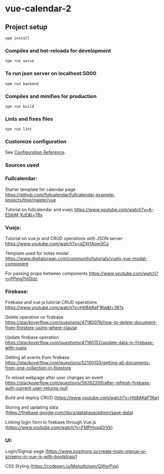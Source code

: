 # vue-calendar-2

## Project setup
```
npm install
```

### Compiles and hot-reloads for development
```
npm run serve
```

### To run json server on localhost:5000
```
npm run backend
```

### Compiles and minifies for production
```
npm run build
```

### Lints and fixes files
```
npm run lint

```

### Customize configuration
See [Configuration Reference](https://cli.vuejs.org/config/).

### Sources used
### Fullcalendar:
Starter template for calendar page
https://github.com/fullcalendar/fullcalendar-example-projects/tree/master/vue

Tutorial on fullcalendar and vuejs
https://www.youtube.com/watch?v=A-ESlbM-XzE&t=78s 

### Vuejs:
Tutorial on vue.js and CRUD operations with JSON server 
https://www.youtube.com/watch?v=qZXt1Aom3Cs

Template used for  notes modal
https://www.digitalocean.com/community/tutorials/vuejs-vue-modal-component 

For passing props between components
https://www.youtube.com/watch?v=PPmg7ntQjzc

### Firebase:
Firebase and vue js tutorial CRUD operations
https://www.youtube.com/watch?v=Htt8AKeF1Kw&t=361s

Delete operation on firebase
https://stackoverflow.com/questions/47180076/how-to-delete-document-from-firestore-using-where-clause

Update firebase operation
https://stackoverflow.com/questions/47160152/update-data-in-firebase-with-vuejs

Getting all events from firebase
https://stackoverflow.com/questions/52100103/getting-all-documents-from-one-collection-in-firestore

To reload webpage after user changes an event
https://stackoverflow.com/questions/58262209/after-refresh-firebase-auth-current-user-returns-null

Build and deploy CRUD
(https://www.youtube.com/watch?v=Htt8AKeF1Kw)

Storing and updating data
(https://firebase.google.com/docs/database/admin/save-data)

Linking login form to firebase through Vue.js
(https://www.youtube.com/watch?v=FMPHvxqDrVk)

### UI:
Login/Signup page
(https://www.positronx.io/create-login-signup-ui-screens-in-vue-js-with-bootstrap/)

CSS Styling
(https://codepen.io/Mohuth/pen/QWgrPvp)
